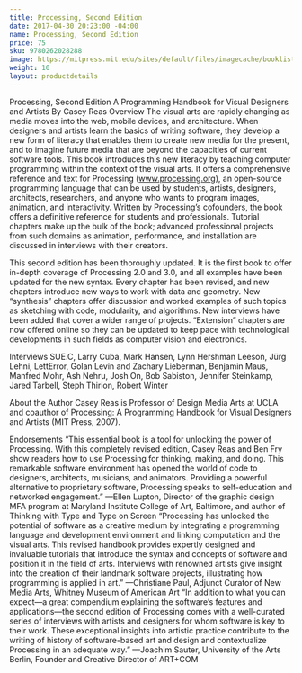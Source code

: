 ```yaml
---
title: Processing, Second Edition
date: 2017-04-30 20:23:00 -04:00
name: Processing, Second Edition
price: 75
sku: 9780262028288
image: https://mitpress.mit.edu/sites/default/files/imagecache/booklist_node/9780262028288.jpg
weight: 10
layout: productdetails
---
```


Processing, Second Edition
A Programming Handbook for Visual Designers and Artists
By Casey Reas
Overview
The visual arts are rapidly changing as media moves into the web, mobile devices, and architecture. When designers and artists learn the basics of writing software, they develop a new form of literacy that enables them to create new media for the present, and to imagine future media that are beyond the capacities of current software tools. This book introduces this new literacy by teaching computer programming within the context of the visual arts. It offers a comprehensive reference and text for Processing (www.processing.org), an open-source programming language that can be used by students, artists, designers, architects, researchers, and anyone who wants to program images, animation, and interactivity. Written by Processing’s cofounders, the book offers a definitive reference for students and professionals. Tutorial chapters make up the bulk of the book; advanced professional projects from such domains as animation, performance, and installation are discussed in interviews with their creators.

This second edition has been thoroughly updated. It is the first book to offer in-depth coverage of Processing 2.0 and 3.0, and all examples have been updated for the new syntax. Every chapter has been revised, and new chapters introduce new ways to work with data and geometry. New “synthesis” chapters offer discussion and worked examples of such topics as sketching with code, modularity, and algorithms. New interviews have been added that cover a wider range of projects. “Extension” chapters are now offered online so they can be updated to keep pace with technological developments in such fields as computer vision and electronics.

Interviews
SUE.C, Larry Cuba, Mark Hansen, Lynn Hershman Leeson, Jürg Lehni, LettError, Golan Levin and Zachary Lieberman, Benjamin Maus, Manfred Mohr, Ash Nehru, Josh On, Bob Sabiston, Jennifer Steinkamp, Jared Tarbell, Steph Thirion, Robert Winter

About the Author
Casey Reas is Professor of Design Media Arts at UCLA and coauthor of Processing: A Programming Handbook for Visual Designers and Artists (MIT Press, 2007).

Endorsements
“This essential book is a tool for unlocking the power of Processing. With this completely revised edition, Casey Reas and Ben Fry show readers how to use Processing for thinking, making, and doing. This remarkable software environment has opened the world of code to designers, architects, musicians, and animators. Providing a powerful alternative to proprietary software, Processing speaks to self-education and networked engagement.”
—Ellen Lupton, Director of the graphic design MFA program at Maryland Institute College of Art, Baltimore, and author of Thinking with Type and Type on Screen
“Processing has unlocked the potential of software as a creative medium by integrating a programming language and development environment and linking computation and the visual arts. This revised handbook provides expertly designed and invaluable tutorials that introduce the syntax and concepts of software and position it in the field of arts. Interviews with renowned artists give insight into the creation of their landmark software projects, illustrating how programming is applied in art.”
—Christiane Paul, Adjunct Curator of New Media Arts, Whitney Museum of American Art
“In addition to what you can expect—a great compendium explaining the software’s features and applications—the second edition of Processing comes with a well-curated series of interviews with artists and designers for whom software is key to their work. These exceptional insights into artistic practice contribute to the writing of history of software-based art and design and contextualize Processing in an adequate way.”
—Joachim Sauter, University of the Arts Berlin, Founder and Creative Director of ART+COM